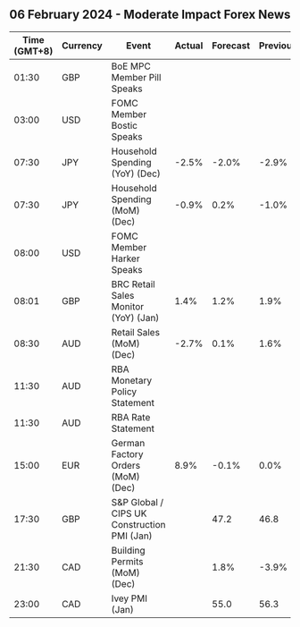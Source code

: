 ## 06 February 2024 - Moderate Impact Forex News

| Time (GMT+8) | Currency | Event | Actual | Forecast | Previous |
|------|----------|-------|--------|----------|----------|
| 01:30 | GBP | BoE MPC Member Pill Speaks |  |  |  |
| 03:00 | USD | FOMC Member Bostic Speaks |  |  |  |
| 07:30 | JPY | Household Spending (YoY) (Dec) | -2.5% | -2.0% | -2.9% |
| 07:30 | JPY | Household Spending (MoM) (Dec) | -0.9% | 0.2% | -1.0% |
| 08:00 | USD | FOMC Member Harker Speaks |  |  |  |
| 08:01 | GBP | BRC Retail Sales Monitor (YoY) (Jan) | 1.4% | 1.2% | 1.9% |
| 08:30 | AUD | Retail Sales (MoM) (Dec) | -2.7% | 0.1% | 1.6% |
| 11:30 | AUD | RBA Monetary Policy Statement |  |  |  |
| 11:30 | AUD | RBA Rate Statement |  |  |  |
| 15:00 | EUR | German Factory Orders (MoM) (Dec) | 8.9% | -0.1% | 0.0% |
| 17:30 | GBP | S&P Global / CIPS UK Construction PMI (Jan) |  | 47.2 | 46.8 |
| 21:30 | CAD | Building Permits (MoM) (Dec) |  | 1.8% | -3.9% |
| 23:00 | CAD | Ivey PMI (Jan) |  | 55.0 | 56.3 |
